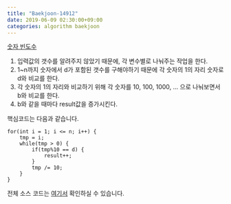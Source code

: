 ```yaml
---
title: "Baekjoon-14912"
date: 2019-06-09 02:30:00+09:00
categories: algorithm baekjoon
---
```

[숫자 빈도수][14912]

1. 입력값의 갯수를 알려주지 않았기 때문에, 각 변수별로 나눠주는 작업을 한다.
2. 1~n까지 숫자에서 d가 포함된 갯수를 구해야하기 때문에 각 숫자의 1의 자리 숫자로 d와 비교를 한다.
3. 각 숫자의 1의 자리와 비교하기 위해 각 숫자를 10, 100, 1000, ... 으로 나눠보면서 b와 비교를 한다.
4. b와 같을 때마다 result값을 증가시킨다.


핵심코드는 다음과 같습니다.
```
for(int i = 1; i <= n; i++) {
	tmp = i;
	while(tmp > 0) {
		if(tmp%10 == d) {
			result++;
		}
		tmp /= 10;
	}
}
```

전체 소스 코드는 [여기서][solution] 확인하실 수 있습니다.


[14912]: https://www.acmicpc.net/problem/14912
[solution]: https://github.com/ParkBeomMin/Algorithm/blob/master/Backjoon/src/B_14912.java
